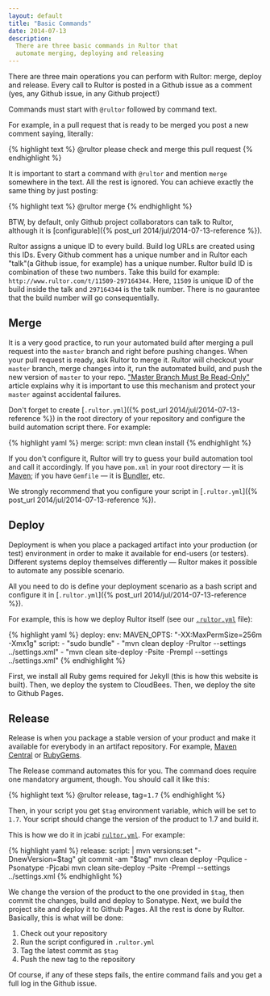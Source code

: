 ```yaml
---
layout: default
title: "Basic Commands"
date: 2014-07-13
description:
  There are three basic commands in Rultor that
  automate merging, deploying and releasing
---
```


There are three main operations you can perform with Rultor:
merge, deploy and release. Every call to Rultor is posted in
a Github issue as a comment (yes, any Github issue, in any Github project!)

Commands must start with `@rultor` followed by command text.

For example, in a pull request that is ready to be merged
you post a new comment saying, literally:

{% highlight text %}
@rultor please check and merge this pull request
{% endhighlight %}

It is important to start a command with `@rultor` and
mention `merge` somewhere in the text. All the rest is ignored.
You can achieve exactly the same thing by just posting:

{% highlight text %}
@rultor merge
{% endhighlight %}

BTW, by default, only Github project collaborators
can talk to Rultor, although it is
[configurable]({% post_url 2014/jul/2014-07-13-reference %}).

Rultor assigns a unique ID to every build. Build log URLs are created using this IDs.
Every Github comment has a unique number and in Rultor each "talk"(a Github issue, for example)
has a unique number. Rultor build ID is combination of these two numbers.
Take this build for example: `http://www.rultor.com/t/11509-297164344`.
Here, `11509` is unique ID of the build inside the talk and `297164344` is the talk number.
There is no gaurantee that the build number will go consequentially.

## Merge

It is a very good practice, to run your automated build
after merging a pull request into the `master`
branch and right before pushing changes. When your pull request
is ready, ask Rultor to merge it. Rultor will checkout your
`master` branch, merge changes into it, run the automated build,
and push the new version of `master` to your repo.
["Master Branch Must Be Read-Only"](http://www.yegor256.com/2014/07/21/read-only-master-branch.html)
article explains why it is important to use this mechanism and
protect your `master` against accidental failures.

Don't forget to create [`.rultor.yml`]({% post_url 2014/jul/2014-07-13-reference %})
in the root directory of your repository and configure the build
automation script there. For example:

{% highlight yaml %}
merge:
  script: mvn clean install
{% endhighlight %}

If you don't configure it, Rultor will try to guess your
build automation tool and call it accordingly. If you
have `pom.xml` in your root directory &mdash;
it is [Maven](http://maven.apache.org/); if you have
`Gemfile` &mdash; it is [Bundler](http://www.bundler.io), etc.

We strongly recommend that you configure your script in
[`.rultor.yml`]({% post_url 2014/jul/2014-07-13-reference %}).

## Deploy

Deployment is when you place a packaged artifact into
your production (or test) environment in order to make it
available for end-users (or testers). Different systems deploy
themselves differently &mdash; Rultor makes it possible to
automate any possible scenario.

All you need to do is define your deployment scenario as
a bash script and configure it in [`.rultor.yml`]({% post_url 2014/jul/2014-07-13-reference %}).

For example, this is how we deploy Rultor
itself (see our [`.rultor.yml`](https://github.com/yegor256/rultor/blob/master/.rultor.yml) file):

{% highlight yaml %}
deploy:
  env:
    MAVEN_OPTS: "-XX:MaxPermSize=256m -Xmx1g"
  script:
    - "sudo bundle"
    - "mvn clean deploy -Prultor --settings ../settings.xml"
    - "mvn clean site-deploy -Psite -Prempl --settings ../settings.xml"
{% endhighlight %}

First, we install all Ruby gems required
for Jekyll (this is how this website is built). Then,
we deploy the system to CloudBees. Then, we deploy the site to Github Pages.

## Release

Release is when you package a stable version of your
product and make it available for everybody in an artifact
repository. For example, [Maven Central](http://search.maven.org/)
or [RubyGems](http://www.rubygems.org).

The Release command automates this for you. The command does
require one mandatory argument, though. You should call it like this:

{% highlight text %}
@rultor release, tag=`1.7`
{% endhighlight %}

Then, in your script you get `$tag` environment variable,
which will be set to `1.7`. Your script should change
the version of the product to 1.7 and build it.

This is how we do it in jcabi [`rultor.yml`](https://github.com/jcabi/jcabi/blob/master/.rultor.yml). For example:

{% highlight yaml %}
release:
  script: |
    mvn versions:set "-DnewVersion=$tag"
    git commit -am "$tag"
    mvn clean deploy -Pqulice -Psonatype -Pjcabi
    mvn clean site-deploy -Psite -Prempl --settings ../settings.xml
{% endhighlight %}

We change the version of the product to the one provided in
`$tag`, then commit the changes, build and deploy to Sonatype. Next,
we build the project site and deploy it to Github Pages.
All the rest is done by Rultor. Basically, this is what will be done:

 1. Check out your repository
 2. Run the script configured in `.rultor.yml`
 3. Tag the latest commit as `$tag`
 4. Push the new tag to the repository

Of course, if any of these steps fails, the entire command
fails and you get a full log in the Github issue.
